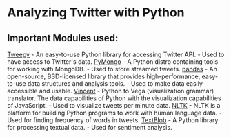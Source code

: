 # Analyzing Twitter with Python

## Important Modules used:
[Tweepy](http://www.tweepy.org/ "Tweepy")
	- An easy-to-use Python library for accessing Twitter API.
	- Used to have access to Twitter's data.
[PyMongo](https://api.mongodb.com/python/current/ "PyMongo")
	- A Python distro containing tools for working with MongoDB.
	- Used to store streamed tweets.
[pandas](http://pandas.pydata.org/ "pandas")
	- An open-source, BSD-licensed library that provides high-performance, easy-to-use data structures and analysis tools.
	- Used to make data easily accessible and usable.
[Vincent](https://vincent.readthedocs.io/en/latest/ "Vincent")
	- Python to Vega (visualization grammar) translator. The data capabilities of Python with the visualization capabilities of JavaScript.
	- Used to visualize tweets per minute data.
[NLTK](http://www.nltk.org/ "Natrual Langauage Toolkit")
	- NLTK is a platform for building Python programs to work with human language data. 
	- Used for finding frequency of words in tweets.
[TextBlob](https://textblob.readthedocs.io/en/dev/ "TextBlob")
	- A Python library for processing textual data.
	- Used for sentiment analysis.
	